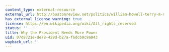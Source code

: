 ```yaml
---
content_type: external-resource
external_url: http://bostonreview.net/politics/william-howell-terry-m-moe-why-president-needs-more-power
has_external_license_warning: true
license: https://en.wikipedia.org/wiki/All_rights_reserved
status: ''
title: Why the President Needs More Power
uid: 07d8721e-de78-428d-b27a-f6dcb9c9a943
wayback_url: ''
---
```

